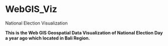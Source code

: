# WebGIS_Viz
National Election Visualization

**This is the Web GIS Geospatial Data Visualization of National Election Day a year ago which located in Bali Region.**
